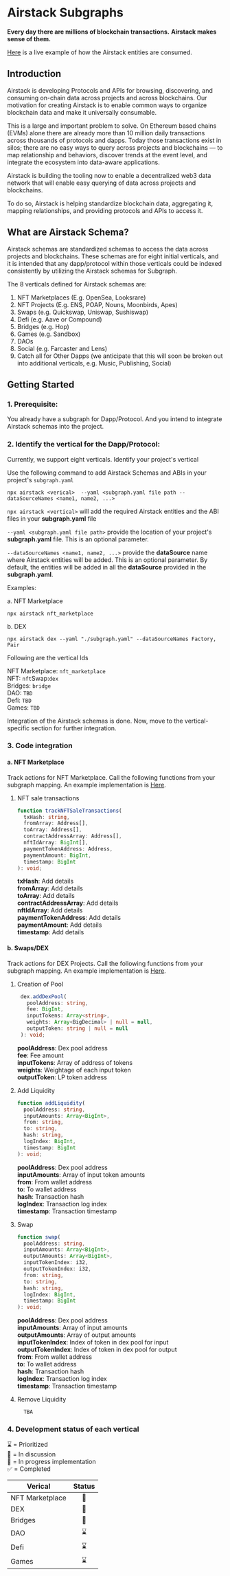 # Airstack Subgraphs

**Every day there are millions of blockchain transactions.**
**Airstack makes sense of them.**

[Here](https://app.airstack.xyz/) is a live example of how the Airstack entities are consumed.

## Introduction

Airstack is developing Protocols and APIs for browsing, discovering, and consuming on-chain data across projects and across blockchains. Our motivation for creating Airstack is to enable common ways to organize blockchain data and make it universally consumable.

This is a large and important problem to solve. On Ethereum based chains (EVMs) alone there are already more than 10 million daily transactions across thousands of protocols and dapps. Today those transactions exist in silos; there are no easy ways to query across projects and blockchains — to map relationship and behaviors, discover trends at the event level, and integrate the ecosystem into data-aware applications.

Airstack is building the tooling now to enable a decentralized web3 data network that will enable easy querying of data across projects and blockchains.

To do so, Airstack is helping standardize blockchain data, aggregating it, mapping relationships, and providing protocols and APIs to access it.

## What are Airstack Schema?

Airstack schemas are standardized schemas to access the data across projects and blockchains.
These schemas are for eight initial verticals, and it is intended that any dapp/protocol within those verticals could be indexed consistently by utilizing the Airstack schemas for Subgraph.

The 8 verticals defined for Airstack schemas are:

1. NFT Marketplaces (E.g. OpenSea, Looksrare)
2. NFT Projects (E.g. ENS, POAP, Nouns, Moonbirds, Apes)
3. Swaps (e.g. Quickswap, Uniswap, Sushiswap)
4. Defi (e.g. Aave or Compound)
5. Bridges (e.g. Hop)
6. Games (e.g. Sandbox)
7. DAOs
8. Social (e.g. Farcaster and Lens)
9. Catch all for Other Dapps (we anticipate that this will soon be broken out into additional verticals, e.g. Music, Publishing, Social)

## Getting Started

### 1. Prerequisite:

You already have a subgraph for Dapp/Protocol. And you intend to integrate Airstack schemas into the project.

### 2. Identify the vertical for the Dapp/Protocol:

Currently, we support eight verticals. Identify your project's vertical

Use the following command to add Airstack Schemas and ABIs in your project's `subgraph.yaml`

```npm
npx airstack <verical>  --yaml <subgraph.yaml file path --dataSourceNames <name1, name2, ...>
```

`npx airstack <vertical>`
will add the required Airstack entities and the ABI files in your **subgraph.yaml** file

`--yaml <subgraph.yaml file path>`
provide the location of your project's **subgraph.yaml** file. This is an optional parameter.

`--dataSourceNames <name1, name2, ...>` provide the **dataSource** name where Airstack entities will be added. This is an optional parameter. By default, the entities will be added in all the **dataSource** provided in the **subgraph.yaml**.

Examples:

a. NFT Marketplace

```
npx airstack nft_marketplace
```

b. DEX

```
npx airstack dex --yaml "./subgraph.yaml" --dataSourceNames Factory, Pair
```

Following are the vertical Ids

NFT Marketplace: `nft_marketplace`<br/> NFT: `nft`Swap:`dex`<br/> Bridges: `bridge`<br/> DAO: `TBD`<br/> Defi: `TBD`<br/> Games: `TBD`<br/>

Integration of the Airstack schemas is done. Now, move to the vertical-specific section for further integration.

### 3. Code integration

#### a. NFT Marketplace

Track actions for NFT Marketplace.
Call the following functions from your subgraph mapping. An example implementation is [Here](https://github.com/Airstack-xyz).

1. NFT sale transactions

   ```ts
   function trackNFTSaleTransactions(
     txHash: string,
     fromArray: Address[],
     toArray: Address[],
     contractAddressArray: Address[],
     nftIdArray: BigInt[],
     paymentTokenAddress: Address,
     paymentAmount: BigInt,
     timestamp: BigInt
   ): void;
   ```

   **txHash**: Add details<br/>
   **fromArray**: Add details<br/>
   **toArray**: Add details<br/>
   **contractAddressArray**: Add details<br/>
   **nftIdArray**: Add details<br/>
   **paymentTokenAddress**: Add details<br/>
   **paymentAmount**: Add details<br/>
   **timestamp**: Add details<br/>

#### b. Swaps/DEX

Track actions for DEX Projects.
Call the following functions from your subgraph mapping. An example implementation is [Here](https://github.com/Airstack-xyz).

1. Creation of Pool

   ```ts
    dex.addDexPool(
      poolAddress: string,
      fee: BigInt,
      inputTokens: Array<string>,
      weights: Array<BigDecimal> | null = null,
      outputToken: string | null = null
    ): void;
   ```

   **poolAddress**: Dex pool address<br/>
   **fee**: Fee amount<br/>
   **inputTokens**: Array of address of tokens<br/>
   **weights**: Weightage of each input token<br/>
   **outputToken**: LP token address<br/>

2. Add Liquidity

   ```ts
   function addLiquidity(
     poolAddress: string,
     inputAmounts: Array<BigInt>,
     from: string,
     to: string,
     hash: string,
     logIndex: BigInt,
     timestamp: BigInt
   ): void;
   ```

   **poolAddress**: Dex pool address<br/>
   **inputAmounts**: Array of input token amounts<br/>
   **from**: From wallet address<br/>
   **to**: To wallet address<br/>
   **hash**: Transaction hash<br/>
   **logIndex**: Transaction log index<br/>
   **timestamp**: Transaction timestamp<br/>

3. Swap

   ```ts
   function swap(
     poolAddress: string,
     inputAmounts: Array<BigInt>,
     outputAmounts: Array<BigInt>,
     inputTokenIndex: i32,
     outputTokenIndex: i32,
     from: string,
     to: string,
     hash: string,
     logIndex: BigInt,
     timestamp: BigInt
   ): void;
   ```

   **poolAddress**: Dex pool address<br/>
   **inputAmounts**: Array of input amounts<br/>
   **outputAmounts**: Array of output amounts<br/>
   **inputTokenIndex**: Index of token in dex pool for input<br/>
   **outputTokenIndex**: Index of token in dex pool for output<br/>
   **from**: From wallet address<br/>
   **to**: To wallet address<br/>
   **hash**: Transaction hash<br/>
   **logIndex**: Transaction log index<br/>
   **timestamp**: Transaction timestamp<br/>

4. Remove Liquidity
   ```
     TBA
   ```

### 4. Development status of each vertical

⌛ = Prioritized<br/>
💬 = In discussion<br/>
🔨 = In progress implementation<br/>
✅ = Completed<br/>

| Verical         | Status |
| --------------- | :----: |
| NFT Marketplace |   🔨   |
| DEX             |   🔨   |
| Bridges         |   💬   |
| DAO             |   ⌛   |
| Defi            |   ⌛   |
| Games           |   ⌛   |
